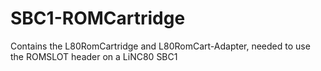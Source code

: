 # SBC1-ROMCartridge
Contains the L80RomCartridge and L80RomCart-Adapter, needed to use the ROMSLOT header on a LiNC80 SBC1
